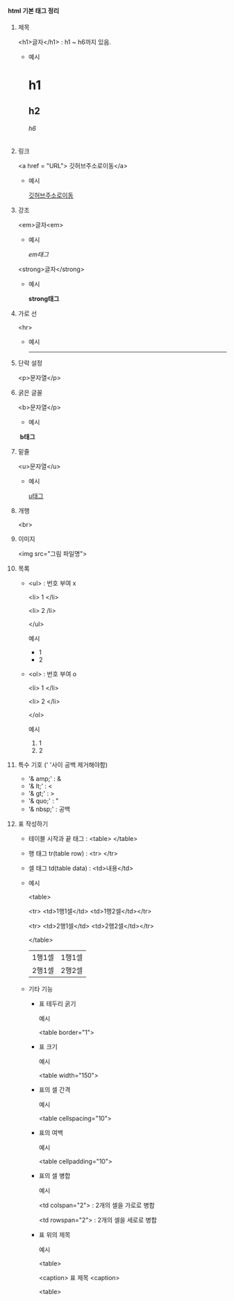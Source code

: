 #### html 기본 태그 정리

1. 제목 

   &lt;h1>글자&lt;/h1&gt; : h1 ~ h6까지 있음. 

   + 예시

     <h1>h1</h1>

     <h2>h2</h2>

     <h6>h6</h6>

2. 링크 

   &lt;a href = "URL"&gt; 깃허브주소로이동&lt;/a&gt;

   + 예시

     <a href="www.github">깃허브주소로이동</a> 

3. 강조

   &lt;em&gt;글자&lt;em&gt;

   + 예시

     <em>em태그</em>

   &lt;strong&gt;글자&lt;/strong&gt;

   + 예시

     <strong>strong태그</strong>

4. 가로 선

   &lt;hr&gt;

   + 예시

     <hr>

5. 단락 설정

   &lt;p&gt;문자열&lt;/p&gt;

6. 굵은 글꼴

   &lt;b&gt;문자열&lt;/p&gt;

   + 예시

   ​	<b>b태그</b>

7. 밑줄

   &lt;u&gt;문자열&lt;/u&gt;

   + 예시

     <u>u태그</u>

8. 개행

   &lt;br&gt;

9. 이미지

   &lt;img src="그림 파일명"&gt;

10. 목록

    + &lt;ul&gt; : 번호 부여 x

      &lt;li&gt; 1 &lt;/li&gt;

      &lt;li&gt; 2 /li&gt;

      &lt;/ul&gt;

      예시

      <ul>

      <li>1</li>

      <li>2</li>

      </ul>

    + &lt;ol&gt; : 번호 부여 o

      &lt;li&gt; 1 </li&gt;

      &lt;li&gt; 2 </li&gt;

      &lt;/ol&gt;

      예시

      <ol>

      <li>1</li>

      <li>2</li>

      </ol>

11. 특수 기호 (' '사이 공백 제거해야함)

    + '& amp;' : &amp;
    + '& lt;' : &lt;
    + '& gt;' : &gt;
    + '& quo;' : "
    + '& nbsp;' : 공백

12. 표 작성하기

    + 테이블 시작과 끝 태그 : &lt;table&gt; &lt;/table&gt;

    + 행 태그 tr(table row) : &lt;tr&gt; &lt;/tr&gt;

    + 셀 태그 td(table data) : &lt;td&gt;내용&lt;/td&gt;

    + 예시

      <table&gt;

       &lt;tr&gt; &lt;td&gt;1행1셀&lt;/td&gt; &lt;td&gt;1행2셀&lt;/td&gt;&lt;/tr&gt;

       &lt;tr&gt; &lt;td&gt;2행1셀&lt;/td&gt; &lt;td&gt;2행2셀&lt;/td&gt;&lt;/tr&gt;

       &lt;/table&gt;

      <table>

      <tr><td>1행1셀</td><td>1행1셀</td></tr>

      <tr><td>2행1셀</td><td>2행2셀</td></tr>

      </table>

    + 기타 기능

      + 표 테두리 굵기 

        예시 

        &lt;table border="1"&gt;

      + 표 크기

        예시

        &lt;table width="150"&gt;

      + 표의 셀 간격

        예시

        &lt;table cellspacing="10"&gt;

      + 표의 여백

        예시

        &lt;table cellpadding="10"&gt;

      + 표의 셀 병합

        예시

        &lt;td colspan="2"&gt; : 2개의 셀을 가로로 병합

        &lt;td rowspan="2"&gt; : 2개의 셀을 세로로 병합

      + 표 위의 제목

        예시

        &lt;table&gt; 

        &lt;caption&gt; 표 제목 &lt;caption&gt;

        &lt;table&gt;